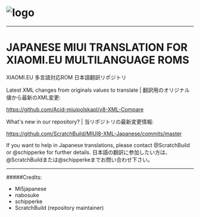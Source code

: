 # ![logo](http://i.imgur.com/Muo8hZF.png)

---------------------------------------------------------------------------------------------

# JAPANESE MIUI TRANSLATION FOR XIAOMI.EU MULTILANGUAGE ROMS
XIAOMI.EU 多言語対応ROM 日本語翻訳リポジトリ

Latest XML changes from originals values to translate | 翻訳用のオリジナル値から最新のXML変更:

https://github.com/Acid-miuipolskapl/v8-XML-Compare

What's new in our repository? | 当リポジトリの最新変更情報:

https://github.com/ScratchBuild/MIUI8-XML-Japanese/commits/master

If you want to help in Japanese translations, please contact @ScratchBuild or @schipperke for further details.
日本語の翻訳に参加したい方は、@ScratchBuildまたは@schipperkeまでお問い合わせ下さい。

---------------------------------------------------------------------------------------------
#####Credits:
- Mi5japanese
- nabosuke
- schipperke
- ScratchBuild (repository maintainer)